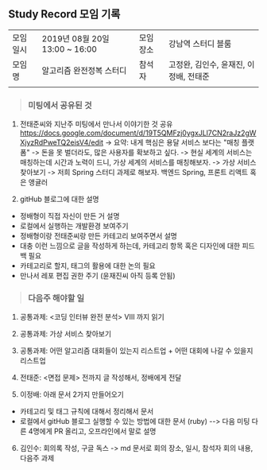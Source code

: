 ## __Study Record 모임 기록__
|          |                                |          |                                                        |
|----------|--------------------------------|----------|--------------------------------------------------------|
| 모임일시 | 2019년 08월 20일 13:00 ~ 16:00 | 모임장소 | 강남역 스터디 블룸                                     |
| 모임명   | 알고리즘 완전정복 스터디       | 참석자   | 고정완, 김인수, 윤재진, 이정배, 전태준 |
|          |                                |          |                                                        |

> ### __미팅에서 공유된 것__

1. 전태준씨와 지난주 미팅에서 만나서 이야기한 것 공유
https://docs.google.com/document/d/19T5QMFzj0ygxJLl7CN2raJz2gWXjyzRdPweTQ2eisV4/edit
-> 요약: 내게 핵심은 용달 서비스 보다는 "매칭 플랫폼"
-> 돈을 못 벌더라도, 많은 사용자를 확보하고 싶다.
-> 현실 세계의 서비스는 매칭하는데 시간과 노력이 드니, 가상 세계의 서비스를 매칭해보자. -> 가상 서비스 찾아보기
-> 저희 Spring 스터디 과제로 해보자. 백엔드 Spring, 프론트 리액트 혹은 앵귤러

2. gitHub 블로그에 대한 설명
- 정배형이 직접 자신이 만든 거 설명
- 로컬에서 실행하는 개발환경 보여주기
- 정배형이랑 전태준씨랑 만든 카테고리 보여주면서 설명
- 대충 이런 느낌으로 글을 작성하게 하는데, 카테고리 항목 혹은 디자인에 대한 피드백 필요
- 카테고리로 할지, 태그의 활용에 대한 논의 필요
- 만나서 레포 편집 권한 주기 (윤재진씨 아직 등록 안됨)



> ### __다음주 해야할 일__

1. 공통과제: <코딩 인터뷰 완전 분석> VIII 까지 읽기
2. 공통과제: 가상 서비스 찾아보기
3. 공통과제: 어떤 알고리즘 대회들이 있는지 리스트업 + 어떤 대회에 나갈 수 있을지 리스트업

4. 전태준: <면접 문제> 전까지 글 작성해서, 정배에게 전달
5. 이정배: 아래 문서 2가지 만들어오기
- 카테고리 및 태그 규칙에 대해서 정리해서 문서
- 로컬에서 gitHub 블로그 실행할 수 있는 방법에 대한 문서 (ruby)
--> 다음 미팅 다른 4명에게 PR 올리고, 오프라인에서 말로 설명

6. 김인수: 회의록 작성, 구글 독스 -> md 문서로
회의 장소, 일시, 참석자
회의 내용, 다음주 과제



